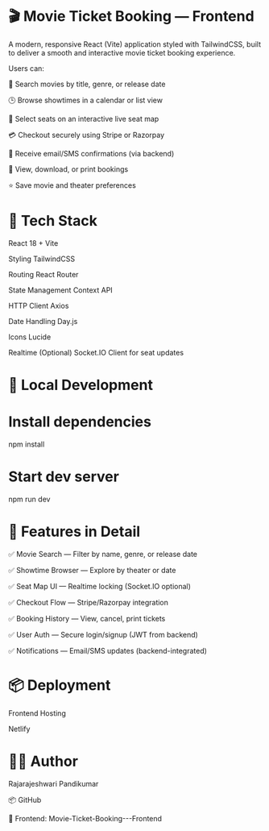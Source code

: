 # 🎬 Movie Ticket Booking — Frontend

A modern, responsive React (Vite) application styled with TailwindCSS, built to deliver a smooth and interactive movie ticket booking experience.

Users can:

🎥 Search movies by title, genre, or release date

🕒 Browse showtimes in a calendar or list view

💺 Select seats on an interactive live seat map

💳 Checkout securely using Stripe or Razorpay

📩 Receive email/SMS confirmations (via backend)

📄 View, download, or print bookings

⭐ Save movie and theater preferences



# 🧱 Tech Stack

React 18 + Vite

Styling	TailwindCSS

Routing	React Router

State Management Context API

HTTP Client	Axios

Date Handling	Day.js

Icons	Lucide 

Realtime	(Optional) Socket.IO Client for seat updates


# 🚀 Local Development


# Install dependencies

npm install


# Start dev server
npm run dev

# 🧠 Features in Detail

✅ Movie Search — Filter by name, genre, or release date

✅ Showtime Browser — Explore by theater or date

✅ Seat Map UI — Realtime locking (Socket.IO optional)

✅ Checkout Flow — Stripe/Razorpay integration

✅ Booking History — View, cancel, print tickets

✅ User Auth — Secure login/signup (JWT from backend)

✅ Notifications — Email/SMS updates (backend-integrated)

# 📦 Deployment

Frontend Hosting

Netlify

# 👨‍💻 Author

Rajarajeshwari Pandikumar

📦 GitHub

🎯 Frontend: Movie-Ticket-Booking---Frontend

